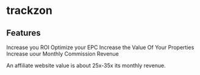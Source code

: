 # trackzon


## Features

Increase you ROI
Optimize your EPC
Increase the Value Of Your Properties
Increase uour Monthly Commission Revenue


An affiliate website value is about 25x-35x its monthly revenue.